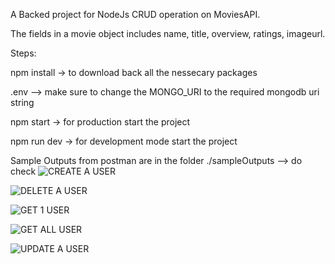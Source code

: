 A Backed project for NodeJs CRUD operation on MoviesAPI.

The fields in a movie object includes name, title, overview, ratings, imageurl.

Steps:

npm install -> to download back all the nessecary packages

.env --> make sure to change the MONGO_URI to the required mongodb uri string

npm start -> for production start the project

npm run dev -> for development mode start the project

Sample Outputs from postman are in the folder ./sampleOutputs   --> do check 
![CREATE A USER](https://user-images.githubusercontent.com/81226978/141833912-a07553d1-0b80-4462-8424-a77d8417531f.png)


![DELETE A USER](https://user-images.githubusercontent.com/81226978/141833942-a7267ce1-ec74-4676-9db3-ab9ea19260c1.png)

![GET 1 USER](https://user-images.githubusercontent.com/81226978/141833956-baadc7c2-6a1b-4b45-91ba-aee896c26571.png)


![GET ALL USER](https://user-images.githubusercontent.com/81226978/141833966-f1b50928-c427-4446-a810-e3fdf9fa5c5f.png)


![UPDATE A USER](https://user-images.githubusercontent.com/81226978/141833976-2d415d8a-1ccc-49f2-b513-0f1731a688f8.png)
